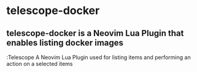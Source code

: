 # telescope-docker

## telescope-docker is a Neovim Lua Plugin that enables listing docker images

:Telescope
A Neovim Lua Plugin used for listing items and
performing an action on a selected items


